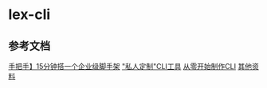 # lex-cli

## 参考文档
[手把手】15分钟搭一个企业级脚手架](https://juejin.im/post/5d650613f265da03951a0364)
["私人定制"CLI工具](https://zhuanlan.zhihu.com/p/84397064)
[从零开始制作CLI](https://www.cnblogs.com/lovesong/p/10847433.html)
[其他资料](https://github.com/BooheeFE/Eitri)